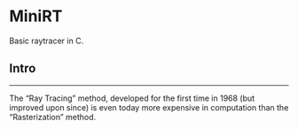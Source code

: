 # MiniRT
Basic raytracer in C. 

## Intro
____
The “Ray Tracing” method, developed for the first time in 1968 (but improved upon
since) is even today more expensive in computation than the “Rasterization” method.
